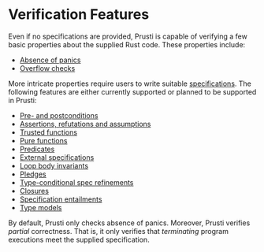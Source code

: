 # Verification Features

Even if no specifications are provided, Prusti is capable of verifying a few basic properties about the supplied Rust code.
These properties include:

- [Absence of panics](panic.md)
- [Overflow checks](overflow.md)

More intricate properties require users to write suitable [specifications](../syntax.md).
The following features are either currently supported or planned to be supported in Prusti:

- [Pre- and postconditions](prepost.md)
- [Assertions, refutations and assumptions](assert_refute_assume.md)
- [Trusted functions](trusted.md)
- [Pure functions](pure.md)
- [Predicates](predicate.md)
- [External specifications](external.md)
- [Loop body invariants](loop.md)
- [Pledges](pledge.md)
- [Type-conditional spec refinements](type_cond_spec.md)
- [Closures](closure.md)
- [Specification entailments](spec_ent.md)
- [Type models](type-models.md)

By default, Prusti only checks absence of panics.
Moreover, Prusti verifies *partial* correctness. That is, it only verifies that *terminating* program executions meet the supplied specification.
